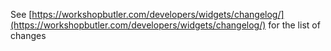 See [https://workshopbutler.com/developers/widgets/changelog/](https://workshopbutler.com/developers/widgets/changelog/)
for the list of changes
